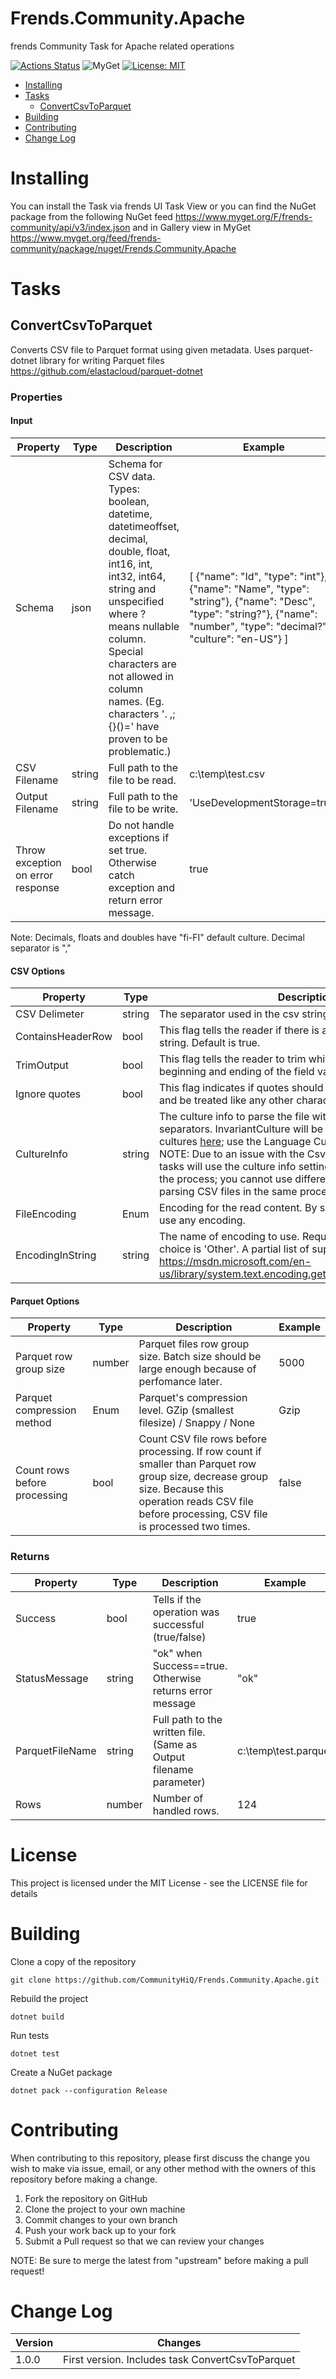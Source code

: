 # Frends.Community.Apache

frends Community Task for Apache related operations

[![Actions Status](https://github.com/CommunityHiQ/Frends.Community.Apache/workflows/PackAndPushAfterMerge/badge.svg)](https://github.com/CommunityHiQ/Frends.Community.Apache/actions) ![MyGet](https://img.shields.io/myget/frends-community/v/Frends.Community.Apache) [![License: MIT](https://img.shields.io/badge/License-MIT-yellow.svg)](https://opensource.org/licenses/MIT) 

- [Installing](#installing)
- [Tasks](#tasks)
     - [ConvertCsvToParquet](#ConvertCsvToParquet)
- [Building](#building)
- [Contributing](#contributing)
- [Change Log](#change-log)

# Installing

You can install the Task via frends UI Task View or you can find the NuGet package from the following NuGet feed
https://www.myget.org/F/frends-community/api/v3/index.json and in Gallery view in MyGet https://www.myget.org/feed/frends-community/package/nuget/Frends.Community.Apache

# Tasks

## ConvertCsvToParquet

Converts CSV file to Parquet format using given metadata.
Uses parquet-dotnet library for writing Parquet files
https://github.com/elastacloud/parquet-dotnet

### Properties

#### Input
| Property | Type | Description | Example |
| -------- | -------- | -------- | -------- |
| Schema | json | Schema for CSV data. Types: boolean, datetime, datetimeoffset, decimal, double, float, int16, int, int32, int64, string and unspecified where ? means nullable column. Special characters are not allowed in column names. (Eg. characters '. ,;{}()=' have proven to be problematic.) | [  {"name": "Id", "type": "int"}, {"name": "Name", "type": "string"}, {"name": "Desc", "type": "string?"}, {"name": "number", "type": "decimal?", "culture": "en-US"} ] |
| CSV Filename | string |  Full path to the file to be read. | c:\temp\test.csv |
| Output Filename | string |Full path to the file to be write. | 'UseDevelopmentStorage=true' |
| Throw exception on error response | bool | Do not handle exceptions if set true. Otherwise catch exception and return error message. | true |

Note: Decimals, floats and doubles have "fi-FI" default culture. Decimal separator is ","

#### CSV Options
| Property | Type | Description | Example |
| -------- | -------- | -------- | -------- |
| CSV Delimeter | string | The separator used in the csv string. | ; |
| ContainsHeaderRow    | bool                 | This flag tells the reader if there is a header row in the CSV string. Default is true. |  true |
| TrimOutput           | bool                 | This flag tells the reader to trim whitespace from the beginning and ending of the field value when reading.              |  false |
| Ignore quotes | bool | This flag indicates if quotes should be ignored when parsing and be treated like any other character. | true |
| CultureInfo          | string               | The culture info to parse the file with, e.g. for decimal separators. InvariantCulture will be used by default. See list of cultures [here](https://msdn.microsoft.com/en-us/library/ee825488(v=cs.20).aspx); use the Language Culture Name. <br> NOTE: Due to an issue with the CsvHelpers library, all CSV tasks will use the culture info setting of the first CSV task in the process; you cannot use different cultures for reading and parsing CSV files in the same process.|   |
| FileEncoding                                | Enum           | Encoding for the read content. By selecting 'Other' you can use any encoding. | |
| EncodingInString                            | string         | The name of encoding to use. Required if the FileEncoding choice is 'Other'. A partial list of supported encoding names: https://msdn.microsoft.com/en-us/library/system.text.encoding.getencodings(v=vs.110).aspx | `iso-8859-1` |


#### Parquet Options
| Property | Type | Description | Example |
| -------- | -------- | -------- | -------- |
| Parquet row group size | number | Parquet files row group size. Batch size should be large enough because of perfomance later. | 5000 |
| Parquet compression method | Enum | Parquet's compression level. GZip (smallest filesize) / Snappy / None | Gzip |
| Count rows before processing | bool | Count CSV file rows before processing. If row count if smaller than Parquet row group size, decrease group size. Because this operation reads CSV file before processing, CSV file is processed two times. | false |

### Returns

| Property | Type | Description | Example |
| -------- | -------- | -------- | -------- |
| Success | bool | Tells if the operation was successful (true/false)  | true|
| StatusMessage | string | "ok" when Success==true. Otherwise returns error message |  "ok" |
| ParquetFileName | string | Full path to the written file. (Same as Output filename parameter) | c:\temp\test.parquet |
| Rows | number | Number of handled rows. | 124 |

# License

This project is licensed under the MIT License - see the LICENSE file for details

# Building

Clone a copy of the repository

`git clone https://github.com/CommunityHiQ/Frends.Community.Apache.git`

Rebuild the project

`dotnet build`

Run tests

`dotnet test`

Create a NuGet package

`dotnet pack --configuration Release`

# Contributing
When contributing to this repository, please first discuss the change you wish to make via issue, email, or any other method with the owners of this repository before making a change.

1. Fork the repository on GitHub
2. Clone the project to your own machine
3. Commit changes to your own branch
4. Push your work back up to your fork
5. Submit a Pull request so that we can review your changes

NOTE: Be sure to merge the latest from "upstream" before making a pull request!

# Change Log

| Version | Changes |
| ------- | ------- |
| 1.0.0  | First version. Includes task ConvertCsvToParquet  |
